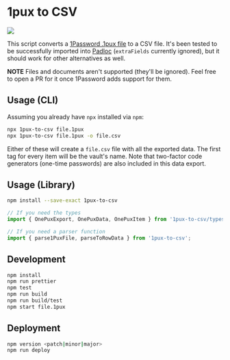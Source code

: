 # 1pux to CSV

[![](https://github.com/BrunoBernardino/1pux-to-csv/workflows/Run%20Tests/badge.svg)](https://github.com/BrunoBernardino/1pux-to-csv/actions?workflow=Run+Tests)

This script converts a [1Password .1pux file](https://support.1password.com/1pux-format/) to a CSV file. It's been tested to be successfully imported into [Padloc](https://github.com/padloc/padloc) (`extraFields` currently ignored), but it should work for other alternatives as well.

**NOTE** Files and documents aren't supported (they'll be ignored). Feel free to open a PR for it once 1Password adds support for them.

## Usage (CLI)

Assuming you already have `npx` installed via `npm`:

```bash
npx 1pux-to-csv file.1pux
npx 1pux-to-csv file.1pux -o file.csv
```

Either of these will create a `file.csv` file with all the exported data. The first tag for every item will be the vault's name. Note that two-factor code generators (one-time passwords) are also included in this data export.

## Usage (Library)

```bash
npm install --save-exact 1pux-to-csv
```

```typescript
// If you need the types
import { OnePuxExport, OnePuxData, OnePuxItem } from '1pux-to-csv/types';

// If you need a parser function
import { parse1PuxFile, parseToRowData } from '1pux-to-csv';
```

## Development

```bash
npm install
npm run prettier
npm test
npm run build
npm run build/test
npm start file.1pux
```

## Deployment

```bash
npm version <patch|minor|major>
npm run deploy
```
